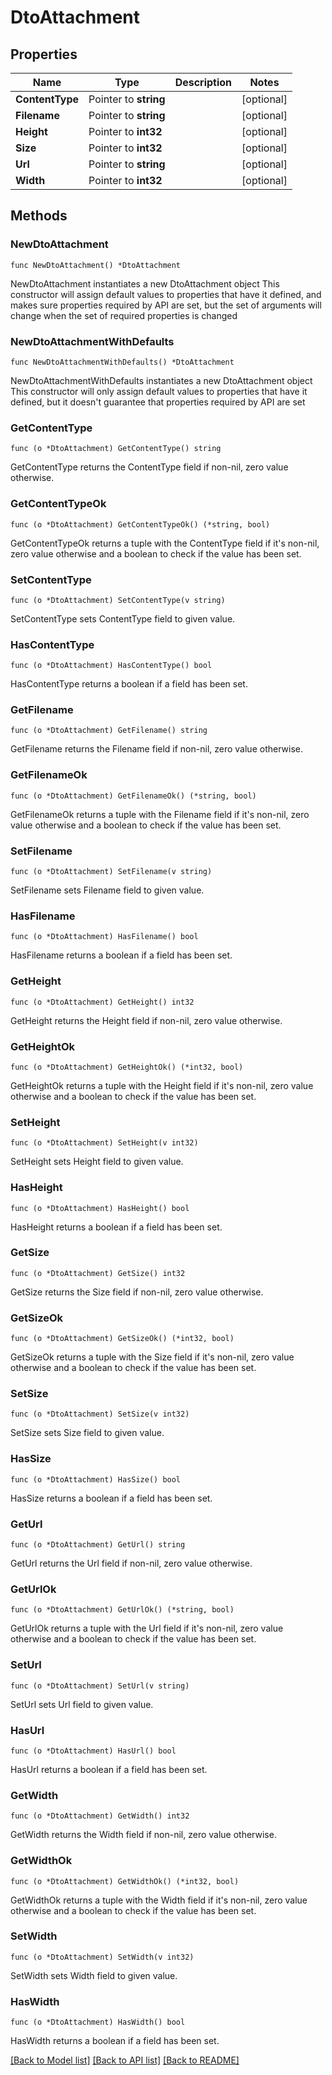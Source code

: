 # DtoAttachment

## Properties

Name | Type | Description | Notes
------------ | ------------- | ------------- | -------------
**ContentType** | Pointer to **string** |  | [optional] 
**Filename** | Pointer to **string** |  | [optional] 
**Height** | Pointer to **int32** |  | [optional] 
**Size** | Pointer to **int32** |  | [optional] 
**Url** | Pointer to **string** |  | [optional] 
**Width** | Pointer to **int32** |  | [optional] 

## Methods

### NewDtoAttachment

`func NewDtoAttachment() *DtoAttachment`

NewDtoAttachment instantiates a new DtoAttachment object
This constructor will assign default values to properties that have it defined,
and makes sure properties required by API are set, but the set of arguments
will change when the set of required properties is changed

### NewDtoAttachmentWithDefaults

`func NewDtoAttachmentWithDefaults() *DtoAttachment`

NewDtoAttachmentWithDefaults instantiates a new DtoAttachment object
This constructor will only assign default values to properties that have it defined,
but it doesn't guarantee that properties required by API are set

### GetContentType

`func (o *DtoAttachment) GetContentType() string`

GetContentType returns the ContentType field if non-nil, zero value otherwise.

### GetContentTypeOk

`func (o *DtoAttachment) GetContentTypeOk() (*string, bool)`

GetContentTypeOk returns a tuple with the ContentType field if it's non-nil, zero value otherwise
and a boolean to check if the value has been set.

### SetContentType

`func (o *DtoAttachment) SetContentType(v string)`

SetContentType sets ContentType field to given value.

### HasContentType

`func (o *DtoAttachment) HasContentType() bool`

HasContentType returns a boolean if a field has been set.

### GetFilename

`func (o *DtoAttachment) GetFilename() string`

GetFilename returns the Filename field if non-nil, zero value otherwise.

### GetFilenameOk

`func (o *DtoAttachment) GetFilenameOk() (*string, bool)`

GetFilenameOk returns a tuple with the Filename field if it's non-nil, zero value otherwise
and a boolean to check if the value has been set.

### SetFilename

`func (o *DtoAttachment) SetFilename(v string)`

SetFilename sets Filename field to given value.

### HasFilename

`func (o *DtoAttachment) HasFilename() bool`

HasFilename returns a boolean if a field has been set.

### GetHeight

`func (o *DtoAttachment) GetHeight() int32`

GetHeight returns the Height field if non-nil, zero value otherwise.

### GetHeightOk

`func (o *DtoAttachment) GetHeightOk() (*int32, bool)`

GetHeightOk returns a tuple with the Height field if it's non-nil, zero value otherwise
and a boolean to check if the value has been set.

### SetHeight

`func (o *DtoAttachment) SetHeight(v int32)`

SetHeight sets Height field to given value.

### HasHeight

`func (o *DtoAttachment) HasHeight() bool`

HasHeight returns a boolean if a field has been set.

### GetSize

`func (o *DtoAttachment) GetSize() int32`

GetSize returns the Size field if non-nil, zero value otherwise.

### GetSizeOk

`func (o *DtoAttachment) GetSizeOk() (*int32, bool)`

GetSizeOk returns a tuple with the Size field if it's non-nil, zero value otherwise
and a boolean to check if the value has been set.

### SetSize

`func (o *DtoAttachment) SetSize(v int32)`

SetSize sets Size field to given value.

### HasSize

`func (o *DtoAttachment) HasSize() bool`

HasSize returns a boolean if a field has been set.

### GetUrl

`func (o *DtoAttachment) GetUrl() string`

GetUrl returns the Url field if non-nil, zero value otherwise.

### GetUrlOk

`func (o *DtoAttachment) GetUrlOk() (*string, bool)`

GetUrlOk returns a tuple with the Url field if it's non-nil, zero value otherwise
and a boolean to check if the value has been set.

### SetUrl

`func (o *DtoAttachment) SetUrl(v string)`

SetUrl sets Url field to given value.

### HasUrl

`func (o *DtoAttachment) HasUrl() bool`

HasUrl returns a boolean if a field has been set.

### GetWidth

`func (o *DtoAttachment) GetWidth() int32`

GetWidth returns the Width field if non-nil, zero value otherwise.

### GetWidthOk

`func (o *DtoAttachment) GetWidthOk() (*int32, bool)`

GetWidthOk returns a tuple with the Width field if it's non-nil, zero value otherwise
and a boolean to check if the value has been set.

### SetWidth

`func (o *DtoAttachment) SetWidth(v int32)`

SetWidth sets Width field to given value.

### HasWidth

`func (o *DtoAttachment) HasWidth() bool`

HasWidth returns a boolean if a field has been set.


[[Back to Model list]](../README.md#documentation-for-models) [[Back to API list]](../README.md#documentation-for-api-endpoints) [[Back to README]](../README.md)


